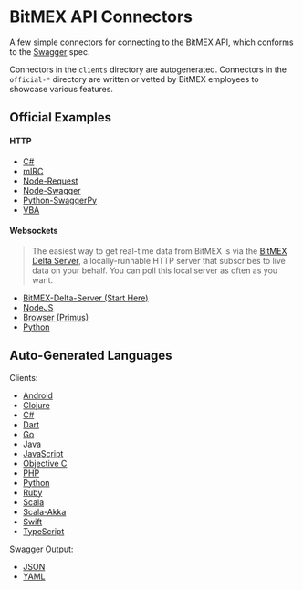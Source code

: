 BitMEX API Connectors
=====================

A few simple connectors for connecting to the BitMEX API, which conforms to the
[Swagger](https://github.com/wordnik/swagger-spec/blob/master/versions/1.2.md) spec.

Connectors in the `clients` directory are autogenerated. Connectors in the `official-*` directory
are written or vetted by BitMEX employees to showcase various features.

Official Examples
-----------------

#### HTTP

* [C#](/official-http/csharp)
* [mIRC](/official-http/mirc)
* [Node-Request](/official-http/node-request)
* [Node-Swagger](/official-http/node-swagger)
* [Python-SwaggerPy](/official-http/python-swaggerpy)
* [VBA](/official-http/vba)

#### Websockets

> The easiest way to get real-time data from BitMEX is via the
[BitMEX Delta Server](/official-ws/delta-server), a locally-runnable
HTTP server that subscribes to live data on your behalf.
You can poll this local server as often as you want.

* [BitMEX-Delta-Server (Start Here)](/official-ws/delta-server)
* [NodeJS](/official-ws/nodejs)
* [Browser (Primus)](/official-ws/browser-primus)
* [Python](/official-ws/python)

Auto-Generated Languages
------------------------

Clients:

* [Android](/auto-generated/android)
* [Clojure](/auto-generated/clojure)
* [C#](/auto-generated/csharp)
* [Dart](/auto-generated/dart)
* [Go](/auto-generated/go)
* [Java](/auto-generated/java)
* [JavaScript](/auto-generated/javascript)
* [Objective C](/auto-generated/objc)
* [PHP](/auto-generated/php)
* [Python](/auto-generated/python)
* [Ruby](/auto-generated/ruby)
* [Scala](/auto-generated/scala)
* [Scala-Akka](/auto-generated/akka-scala)
* [Swift](/auto-generated/swift4)
* [TypeScript](/auto-generated/typescript-fetch)

Swagger Output:

* [JSON](/auto-generated/swagger)
* [YAML](/auto-generated/swagger-yaml)
